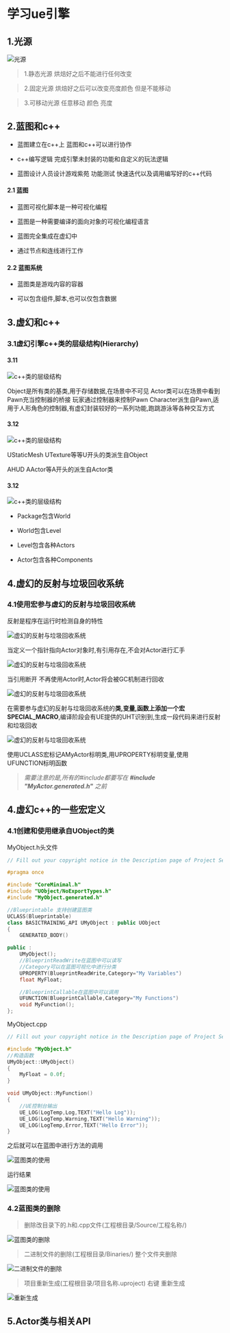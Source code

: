 # 学习ue引擎

## 1.光源

![光源](/img/light_1.png "光源的类型")

> 1.静态光源 烘焙好之后不能进行任何改变

> 2.固定光源 烘焙好之后可以改变亮度颜色 但是不能移动

> 3.可移动光源 任意移动 颜色 亮度

## 2.蓝图和c++

* 蓝图建立在c++上 蓝图和c++可以进行协作

* c++编写逻辑 完成引擎未封装的功能和自定义的玩法逻辑

* 蓝图设计人员设计游戏紫苑 功能测试 快速迭代以及调用编写好的c++代码

#### 2.1 蓝图

* 蓝图可视化脚本是一种可视化编程

* 蓝图是一种需要编译的面向对象的可视化编程语言

* 蓝图完全集成在虚幻中

* 通过节点和连线进行工作

#### 2.2 蓝图系统

* 蓝图类是游戏内容的容器

* 可以包含组件,脚本,也可以仅包含数据

## 3.虚幻和c++

### 3.1虚幻引擎c++类的层级结构(Hierarchy)

#### 3.11

![c++类的层级结构](/img/unreal_class_1.png "Hierarchy")

Object是所有类的基类,用于存储数据,在场景中不可见 Actor类可以在场景中看到 Pawn充当控制器的桥接 玩家通过控制器来控制Pawn Character派生自Pawn,适用于人形角色的控制器,有虚幻封装较好的一系列功能,跑跳游泳等各种交互方式

#### 3.12

![c++类的层级结构](/img/unreal_class_2.png "Hierarchy")

UStaticMesh UTexture等等U开头的类派生自Object

AHUD AActor等A开头的派生自Actor类

#### 3.12

![c++类的层级结构](/img/h1.png "Hierarchy")

* Package包含World

* World包含Level

* Level包含各种Actors

* Actor包含各种Components

## 4.虚幻的反射与垃圾回收系统

### 4.1使用宏参与虚幻的反射与垃圾回收系统

反射是程序在运行时检测自身的特性

![虚幻的反射与垃圾回收系统](/img/gc1.png "建立引用")

当定义一个指针指向Actor对象时,有引用存在,不会对Actor进行汇手

![虚幻的反射与垃圾回收系统](/img/gc2.png "断开引用")

当引用断开 不再使用Actor时,Actor将会被GC机制进行回收

![虚幻的反射与垃圾回收系统](/img/gc3.png "实现原理")

在需要参与虚幻的反射与垃圾回收系统的**类,变量,函数上添加一个宏SPECIAL_MACRO**,编译阶段会有UE提供的UHT识别到,生成一段代码来进行反射和垃圾回收

![虚幻的反射与垃圾回收系统](/img/gc4.png "使用案例")

使用UCLASS宏标记AMyActor标明类,用UPROPERTY标明变量,使用UFUNCTION标明函数

> _需要注意的是,所有的#include都要写在 **#include "MyActor.generated.h"** 之前_

## 4.虚幻c++的一些宏定义

### 4.1创建和使用继承自UObject的类

MyObject.h头文件

```cpp
// Fill out your copyright notice in the Description page of Project Settings.

#pragma once

#include "CoreMinimal.h"
#include "UObject/NoExportTypes.h"
#include "MyObject.generated.h"

//Blueprintable 支持创建蓝图类
UCLASS(Blueprintable) 
class BASICTRAINING_API UMyObject : public UObject
{
	GENERATED_BODY()

public :
	UMyObject();
	//BlueprintReadWrite在蓝图中可以读写
	//Category可以在蓝图可视化中进行分类
	UPROPERTY(BlueprintReadWrite,Category="My Variables") 
	float MyFloat;

	//BlueprintCallable在蓝图中可以调用
	UFUNCTION(BlueprintCallable,Category="My Functions") 
	void MyFunction();
};
```

MyObject.cpp

```cpp
// Fill out your copyright notice in the Description page of Project Settings.

#include "MyObject.h"
//构造函数
UMyObject::UMyObject()
{
	MyFloat = 0.0f;
}

void UMyObject::MyFunction()
{
	//UE控制台输出
	UE_LOG(LogTemp,Log,TEXT("Hello Log"));
	UE_LOG(LogTemp,Warning,TEXT("Hello Warning"));
	UE_LOG(LogTemp,Error,TEXT("Hello Error"));
}

```

之后就可以在蓝图中进行方法的调用

![蓝图类的使用](/img/bp_1.png "蓝图基础使用")

运行结果

![蓝图类的使用](/img/bp_2.png "运行结果")

### 4.2蓝图类的删除

> 删除改目录下的.h和.cpp文件(工程根目录/Source/工程名称/)

![蓝图类的删除](/img/bp_3.png "蓝图类的删除1")

> 二进制文件的删除(工程根目录/Binaries/) 整个文件夹删除

![二进制文件的删除](/img/bp_4.png "二进制文件的删除")

> 项目重新生成(工程根目录/项目名称.uproject) 右键 重新生成

![重新生成](/img/bp_5.png "重新生成")

## 5.Actor类与相关API

